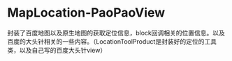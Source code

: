 # MapLocation-PaoPaoView
封装了百度地图以及原生地图的获取定位信息，block回调相关的位置信息。以及百度的大头针相关的一些内容。（LocationToolProduct是封装好的定位的工具类，以及自己写的百度大头针view）

